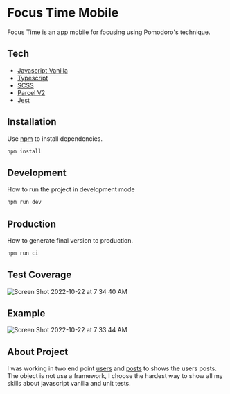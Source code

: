 # Focus Time Mobile

Focus Time is an app mobile for focusing using Pomodoro's technique.

## Tech

- [Javascript Vanilla](https://www.javascript.com/)
- [Typescript](https://www.typescriptlang.org/)
- [SCSS](https://reactnative.dev/)
- [Parcel V2](https://parceljs.org/blog/v2/)
- [Jest](https://jestjs.io/)

## Installation

Use [npm](https://www.npmjs.com/) to install dependencies.

```bash
npm install
```

## Development

How to run the project in development mode

```bash
npm run dev
```

## Production

How to generate final version to production.

```bash
npm run ci
```

## Test Coverage

![Screen Shot 2022-10-22 at 7 34 40 AM](https://user-images.githubusercontent.com/49216154/197334567-7ab69992-7244-41dd-8953-77054297f196.png)

## Example

![Screen Shot 2022-10-22 at 7 33 44 AM](https://user-images.githubusercontent.com/49216154/197334531-ad1ccb18-afa4-4857-83fe-44c6ba11aad6.png)



## About Project
I was working in two end point [users](https://jsonplaceholder.typicode.com/users) and [posts](https://jsonplaceholder.typicode.com/) to shows the users posts.
The object is not use a framework, I choose the hardest way to show all my skills about javascript vanilla and unit tests.

